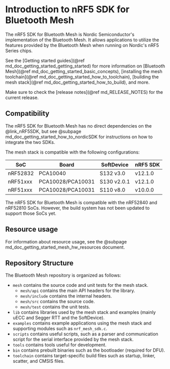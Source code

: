 # Introduction to nRF5 SDK for Bluetooth Mesh

The nRF5 SDK for Bluetooth Mesh is Nordic Semiconductor's implementation of the Bluetooth Mesh. It allows
applications to utilize the features provided by the Bluetooth Mesh when running on Nordic's
nRF5 Series chips.

See the [Getting started guides](@ref md_doc_getting_started_getting_started) for more information
on
[Bluetooth Mesh](@ref md_doc_getting_started_basic_concepts),
[installing the mesh toolchain](@ref md_doc_getting_started_how_to_toolchain),
[building the mesh stack](@ref md_doc_getting_started_how_to_build), and more.

Make sure to check the [release notes](@ref md_RELEASE_NOTES) for the current release.

## Compatibility
The nRF5 SDK for Bluetooth Mesh has no direct dependencies on
the @link_nRF5SDK<!--nRF5 SDK: https://www.nordicsemi.com/eng/Products/Bluetooth-low-energy/nRF5-SDK-->, but see @subpage md_doc_getting_started_how_to_nordicSDK for instructions on how to integrate the two SDKs.

The mesh stack is compatible with the following configurations:

| SoC       | Board             | SoftDevice  | nRF5 SDK |
| --------- | ----------------- | ----------- | -------- |
| nRF52832  | PCA10040          | S132 v3.0   | v12.1.0  |
| nRF51xxx  | PCA10028/PCA10031 | S130 v2.0.1 | v12.1.0  |
| nRF51xxx  | PCA10028/PCA10031 | S110 v8.0   | v10.0.0  |

The nRF5 SDK for Bluetooth Mesh is compatible with the nRF52840 and nRF52810 SoCs. However, the build system
has not been updated to support those SoCs yet.

## Resource usage
For information about resource usage, see the @subpage md_doc_getting_started_mesh_hw_resources document.

## Repository Structure
The Bluetooth Mesh repository is organized as follows:
  - `mesh` contains the source code and unit tests for the mesh stack.
    - `mesh/api` contains the main API headers for the library.
    - `mesh/include` contains the internal headers.
    - `mesh/src` contains the source code.
    - `mesh/test` contains the unit tests.
  - `lib` contains libraries used by the mesh stack and examples (mainly uECC and Segger RTT and the SoftDevice).
  - `examples` contains example applications using the mesh stack and supporting modules such as `nrf_mesh_sdk.c`.
  - `scripts` contains useful scripts, such as a parser and communication script for the serial
  interface provided by the mesh stack.
  - `tools` contains tools useful for development.
  - `bin` contains prebuilt binaries such as the bootloader (required for DFU).
  - `toolchain` contains target-specific build files such as startup, linker, scatter, and CMSIS files.

